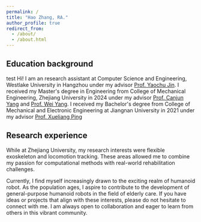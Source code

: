 ```yaml
---
permalink: /
title: "Hao Zhang, RA."
author_profile: true
redirect_from: 
  - /about/
  - /about.html
---
```


## Education background
test Hi! I am an research assistant at Computer Science and Engineering, Westlake University in Hangzhou under my advisor [Prof. Yaochu Jin](https://en.westlake.edu.cn/faculty/yaochu-jin.html). I received my Master's degree in Engineering from College of Mechanical Engineering, Zhejiang University in 2024 under my advisor [Prof. Canjun Yang](https://person.zju.edu.cn/ycj) and [Prof. Wei Yang](https://www.labxing.com/profile/121680). I received my Bachelor's degree from College of Mechanical and Electronic Engineering at Jiangnan University in 2021 under my advisor [Prof. Xueliang Ping](https://baike.baidu.com/item/%E5%B9%B3%E9%9B%AA%E8%89%AF/1915219)

## Research experience
While at Zhejiang University, my research interests were flexible exoskeleton and locomotion tracking. These areas allowed me to combine my passion for computational methods with real-world rehabilitation challenges.

Currently, I find myself increasingly drawn to the exciting realm of humanoid robot. As the population ages, I aspire to contribute to the development of general-purpose humanoid robots in the field of elderly care. If you have ideas or projects that align with these interests, please do not hesitate to connect with me. I am always open to collaboration and eager to learn from others in this vibrant community.

